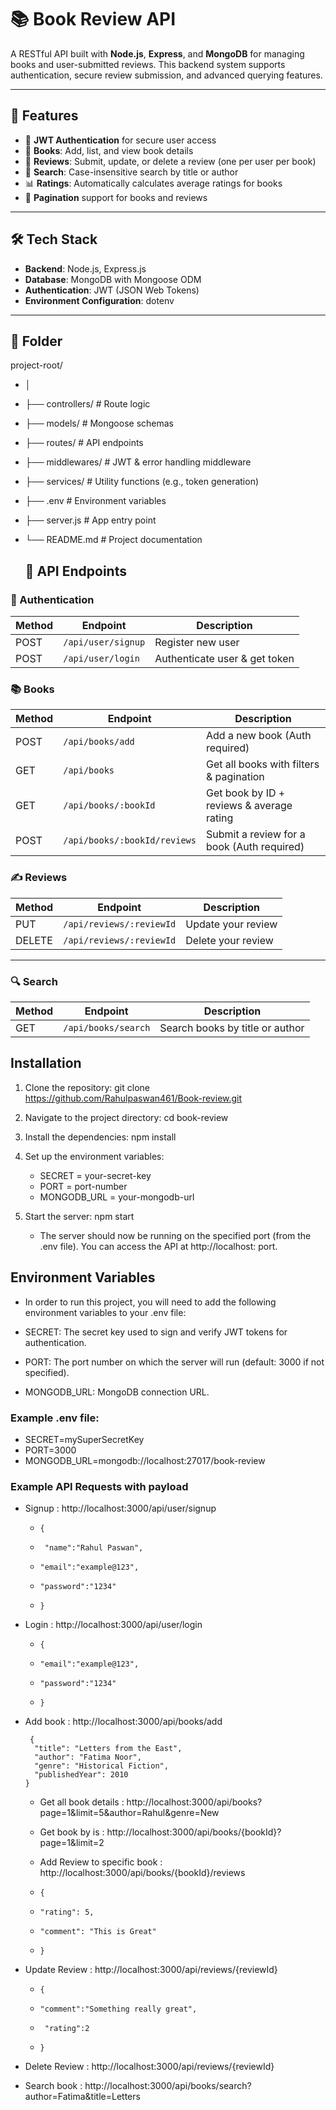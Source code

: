# 📚 Book Review API

A RESTful API built with **Node.js**, **Express**, and **MongoDB** for managing books and user-submitted reviews. This backend system supports authentication, secure review submission, and advanced querying features.

---

## 🚀 Features

- 🔐 **JWT Authentication** for secure user access
- 📖 **Books**: Add, list, and view book details
- 📝 **Reviews**: Submit, update, or delete a review (one per user per book)
- 🔎 **Search**: Case-insensitive search by title or author
- 📊 **Ratings**: Automatically calculates average ratings for books
- 🔄 **Pagination** support for books and reviews

---

## 🛠️ Tech Stack

- **Backend**: Node.js, Express.js
- **Database**: MongoDB with Mongoose ODM
- **Authentication**: JWT (JSON Web Tokens)
- **Environment Configuration**: dotenv

---

## 📁 Folder 

project-root/
- │
- ├── controllers/ # Route logic
- ├── models/ # Mongoose schemas
- ├── routes/ # API endpoints
- ├── middlewares/ # JWT & error handling middleware
- ├── services/ # Utility functions (e.g., token generation)
- ├── .env # Environment variables
- ├── server.js # App entry point
- └── README.md # Project documentation

  ## 🧪 API Endpoints

### 🔐 Authentication

| Method | Endpoint       | Description           |
|--------|----------------|-----------------------|
| POST   | `/api/user/signup`      | Register new user     |
| POST   | `/api/user/login`       | Authenticate user & get token |



### 📚 Books

| Method | Endpoint             | Description                                  |
|--------|----------------------|----------------------------------------------|
| POST   | `/api/books/add`             | Add a new book (Auth required)               |
| GET    | `/api/books`             | Get all books with filters & pagination      |
| GET    | `/api/books/:bookId`         | Get book by ID + reviews & average rating    |
| POST   | `/api/books/:bookId/reviews` | Submit a review for a book (Auth required)   |


### ✍️ Reviews

| Method | Endpoint         | Description                       |
|--------|------------------|-----------------------------------|
| PUT    | `/api/reviews/:reviewId`   | Update your review                |
| DELETE | `/api/reviews/:reviewId`   | Delete your review                |

---

### 🔍 Search

| Method | Endpoint   | Description                       |
|--------|------------|-----------------------------------|
| GET    | `/api/books/search`  | Search books by title or author   |


## Installation
1. Clone the repository:
   git clone https://github.com/Rahulpaswan461/Book-review.git
2. Navigate to the project directory:
   cd book-review
3. Install the dependencies:
    npm install
4. Set up the environment variables:
    - SECRET = your-secret-key
    - PORT = port-number
    - MONGODB_URL = your-mongodb-url
5. Start the server:
   npm start

   - The server should now be running on the specified port (from the .env file). You can access the API at http://localhost: port.
  

## Environment Variables

-  In order to run this project, you will need to add the following environment variables to your .env file:

- SECRET: The secret key used to sign and verify JWT tokens for authentication.
- PORT: The port number on which the server will run (default: 3000 if not specified).
- MONGODB_URL: MongoDB connection URL.

  
 ### Example .env file:
- SECRET=mySuperSecretKey
- PORT=3000
- MONGODB_URL=mongodb://localhost:27017/book-review

### Example API Requests with payload

- Signup  : http://localhost:3000/api/user/signup
   -     {
   -      "name":"Rahul Paswan",
   -     "email":"example@123",
   -     "password":"1234"
   -     }

- Login : http://localhost:3000/api/user/login
   -     {
   -     "email":"example@123",
   -     "password":"1234"
   -     }

- Add book : http://localhost:3000/api/books/add

       {
        "title": "Letters from the East",
        "author": "Fatima Noor",
        "genre": "Historical Fiction",
        "publishedYear": 2010
      }

  - Get all book details : http://localhost:3000/api/books?page=1&limit=5&author=Rahul&genre=New
  - Get book by is : http://localhost:3000/api/books/{bookId}?page=1&limit=2

  - Add Review to specific book : http://localhost:3000/api/books/{bookId}/reviews
  -     {
  -     "rating": 5,
  -     "comment": "This is Great"
  -     }

 - Update Review : http://localhost:3000/api/reviews/{reviewId}
   -     {
   -     "comment":"Something really great",
   -      "rating":2
   -     }
- Delete Review : http://localhost:3000/api/reviews/{reviewId}
- Search book : http://localhost:3000/api/books/search?author=Fatima&title=Letters
  
